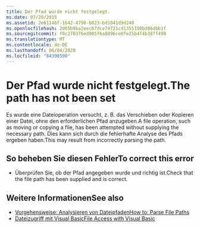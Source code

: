 ```yaml
---
title: Der Pfad wurde nicht festgelegt.
ms.date: 07/20/2015
ms.assetid: 2e61146f-1b42-4798-b823-bd1041d9d248
ms.openlocfilehash: 2d65b9ba2eec67dce74721cd1355190bd86dbb1f
ms.sourcegitcommit: f8c270376ed905f6a8896ce0fe25b4f4b38ff498
ms.translationtype: MT
ms.contentlocale: de-DE
ms.lasthandoff: 06/04/2020
ms.locfileid: "84398590"
---
```

# <a name="the-path-has-not-been-set"></a><span data-ttu-id="1a415-102">Der Pfad wurde nicht festgelegt.</span><span class="sxs-lookup"><span data-stu-id="1a415-102">The path has not been set</span></span>
<span data-ttu-id="1a415-103">Es wurde eine Dateioperation versucht, z. B. das Verschieben oder Kopieren einer Datei, ohne den erforderlichen Pfad anzugeben.</span><span class="sxs-lookup"><span data-stu-id="1a415-103">A file operation, such as moving or copying a file, has been attempted without supplying the necessary path.</span></span> <span data-ttu-id="1a415-104">Dies kann sich durch die fehlerhafte Analyse des Pfads ergeben haben.</span><span class="sxs-lookup"><span data-stu-id="1a415-104">This may result from incorrectly parsing the path.</span></span>  
  
## <a name="to-correct-this-error"></a><span data-ttu-id="1a415-105">So beheben Sie diesen Fehler</span><span class="sxs-lookup"><span data-stu-id="1a415-105">To correct this error</span></span>  
  
- <span data-ttu-id="1a415-106">Überprüfen Sie, ob der Pfad angegeben wurde und richtig ist.</span><span class="sxs-lookup"><span data-stu-id="1a415-106">Check that the file path has been supplied and is correct.</span></span>  
  
## <a name="see-also"></a><span data-ttu-id="1a415-107">Weitere Informationen</span><span class="sxs-lookup"><span data-stu-id="1a415-107">See also</span></span>

- [<span data-ttu-id="1a415-108">Vorgehensweise: Analysieren von Dateipfaden</span><span class="sxs-lookup"><span data-stu-id="1a415-108">How to: Parse File Paths</span></span>](../developing-apps/programming/drives-directories-files/how-to-parse-file-paths.md)
- [<span data-ttu-id="1a415-109">Dateizugriff mit Visual Basic</span><span class="sxs-lookup"><span data-stu-id="1a415-109">File Access with Visual Basic</span></span>](../developing-apps/programming/drives-directories-files/file-access.md)

